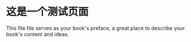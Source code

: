 # 这是一个测试页面

This file file serves as your book's preface, a great place to describe your book's content and ideas.

